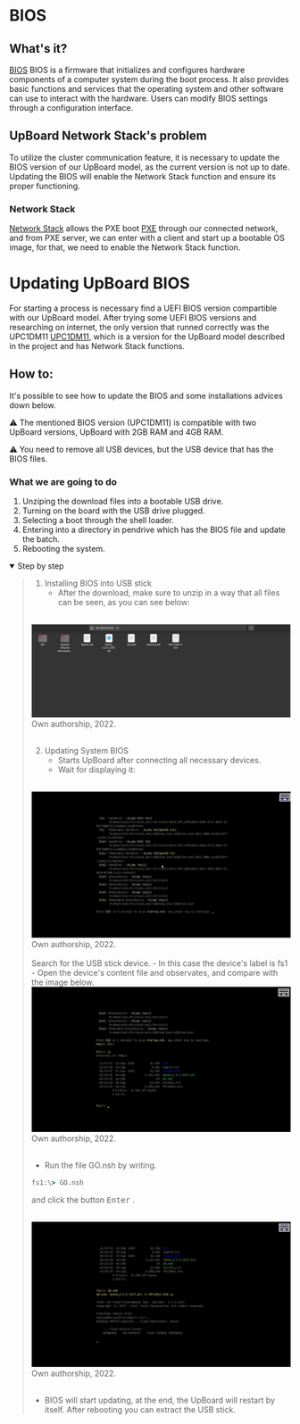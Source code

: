 # BIOS

## What's it?
 [BIOS](https://en.wikipedia.org/wiki/BIOS, "BIOS Description") BIOS is a firmware that initializes and configures hardware components of a computer system during the boot process. It also provides basic functions and services that the operating system and other software can use to interact with the hardware. Users can modify BIOS settings through a configuration interface. 

## UpBoard Network Stack's problem

To utilize the cluster communication feature, it is necessary to update the BIOS version of our UpBoard model, as the current version is not up to date. Updating the BIOS will enable the Network Stack function and ensure its proper functioning.

### Network Stack

 [Network Stack](https://en.wikipedia.org/wiki/Protocol_stack) allows the PXE boot [PXE](https://en.wikipedia.org/wiki/Preboot_Execution_Environment) through our connected network, and from PXE server, we can enter with a client and start up a bootable OS image, for that, we need to enable the Network Stack function.

# Updating UpBoard BIOS

For starting a process is necessary find a UEFI BIOS version compartible with our UpBoard model. After trying some UEFI BIOS versions and researching on internet, the only version that runned  correctly was the UPC1DM11 [UPC1DM11](https://downloads.up-community.org/download/up-board-uefi-bios-upc1dm11/), which is a version for the UpBoard model described in the project and has Network Stack functions.

## How to:
It's possible to see how to update the BIOS and some installations advices down below.

 :warning:
 The mentioned BIOS version (UPC1DM11) is compatible with two UpBoard versions, UpBoard with 2GB RAM and 4GB RAM.

 :warning:
 You need to remove all USB devices, but the USB device that has the BIOS files. 


### What we are going to do


1. Unziping the download files into a bootable USB drive. 
1. Turning on the board with the USB drive plugged.
1. Selecting a boot through the shell loader.
1. Entering into a directory in pendrive which has the BIOS file and update the batch.
1. Rebooting the system.

<details open><summary>Step by step</summary><blockquote>

1. Installing BIOS into USB stick
    - After the download, make sure to unzip in a way that all files can be seen, as you can see below:

<br>
<div><img src="images/bios1.jpg" /></div>
<div>Own authorship, 2022.</div>   
<br>

2. Updating System BIOS
    - Starts UpBoard after connecting all necessary devices.
    - Wait for displaying it:

<br>
<div><img src="images/bios2.jpg" /></div>
<div>Own authorship, 2022.</div>   
<br>
Search for the USB stick device.
- In this case the device's label is fs1
    - Open the device's content file and observates, and compare with the image below.

<br>
<div><img src="images/bios3.jpg" /></div>
<div>Own authorship, 2022.</div>   
<br>

- Run the file GO.nsh by writing.


```bat
fs1:\> GO.nsh
```
    
and click the button  <kbd>Enter</kbd> .

<br>
<div><img src="images/bios4.jpg" /></div>
<div>Own authorship, 2022.</div>   
<br>

- BIOS will start updating, at the end, the UpBoard will restart by itself. After rebooting you can extract the USB stick.

</blockquote></details>

